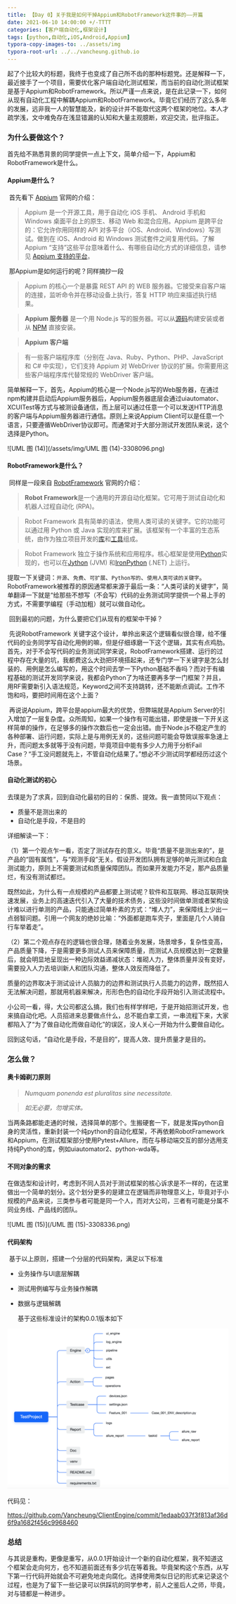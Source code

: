 ```yaml
---
title: 【Day 0】关于我是如何干掉Appium和RobotFramework这件事的——开篇
date: 2021-06-10 14:00:00 +/-TTTT
categories: [客户端自动化,框架设计]
tags: [python,自动化,iOS,Android,Appium]
typora-copy-images-to: ../assets/img
typora-root-url: ../../vancheung.github.io
---
```




​	起了个比较大的标题，我终于也变成了自己所不齿的那种标题党。还是解释一下，最近接手了一个项目，需要优化客户端自动化测试框架，而当前的自动化测试框架是基于Appium和RobotFramework。所以严谨一点来说，是在此记录一下，如何从现有自动化工程中解耦Appium和RobotFramework。毕竟它们经历了这么多年的发展，远非我一人的智慧能及，新的设计并不能取代这两个框架的地位。
​	本人才疏学浅，文中难免存在浅显错漏的认知和大量主观臆断，欢迎交流，批评指正。

### **为什么要做这个？**

​	首先给不熟悉背景的同学提供一点上下文，简单介绍一下，Appium和RobotFramework是什么。

#### Appium是什么？

​	首先看下 [Appium](https://appium.io/docs/cn/about-appium/intro/) 官网的介绍：

>   Appium 是一个开源工具，用于自动化 iOS 手机、 Android 手机和 Windows 桌面平台上的原生、移动 Web 和混合应用。Appium 是跨平台的：它允许你用同样的 API 对多平台（iOS、Android、Windows）写测试。做到在 iOS、Android 和 Windows 测试套件之间复用代码。了解 Appium “支持”这些平台意味着什么、有哪些自动化方式的详细信息，请参见 [Appium 支持的平台](https://appium.io/docs/cn/about-appium/platform-support/index.html)。

​	那Appium是如何运行的呢？同样摘抄一段

>   Appium 的核心一个是暴露 REST API 的 WEB 服务器。它接受来自客户端的连接，监听命令并在移动设备上执行，答复 HTTP 响应来描述执行结果。

>   **Appium 服务器** 是一个用 Node.js 写的服务器。可以从[源码](https://github.com/appium/appium/blob/master/docs/cn/contributing-to-appium/appium-from-source.md)构建安装或者从 [NPM](https://www.npmjs.com/package/appium) 直接安装。

>   **Appium 客户端**

>   有一些客户端程序库（分别在 Java、Ruby、Python、PHP、JavaScript 和 C# 中实现），它们支持 Appium 对 WebDriver 协议的扩展。你需要用这些客户端程序库代替常规的 WebDriver 客户端。

​	简单解释一下，首先，Appium的核心是一个Node.js写的Web服务器，在通过npm构建并启动后Appium服务器后，Appium服务器底层会通过uiautomator、XCUITest等方式与被测设备通信，而上层可以通过任意一个可以发送HTTP消息的客户端与Appium服务器进行通信。原则上来说Appium Client可以是任意一个语言，只要遵循WebDriver协议即可。而通常对于大部分测试开发团队来说，这个选择是Python。

![UML 图 (14)](/assets/img/UML 图 (14)-3308096.png)

#### RobotFramework是什么？

​	同样是一段来自 [RobotFramework](https://robotframework.org/) 官网的介绍：

>   **Robot Framework**是一个通用的开源自动化框架。它可用于测试自动化和机器人过程自动化 (RPA)。

>   Robot Framework 具有简单的语法，使用人类可读的关键字。它的功能可以通过用 Python 或 Java 实现的库来扩展。该框架有一个丰富的生态系统，由作为独立项目开发的[库](https://robotframework.org/#libraries)和[工具](https://robotframework.org/#tools)组成。

>   Robot Framework 独立于操作系统和应用程序。核心框架是使用[Python](http://python.org/)实现的，也可以在[Jython](http://jython.org/) (JVM) 和[IronPython](http://ironpython.net/) (.NET) 上运行。

​	提取一下关键词：`开源`、`免费`、`可扩展`、`Python写的`、`使用人类可读的关键字`。RobotFramework被推荐的原因通常都来源于最后一条：“人类可读的关键字”，简单翻译一下就是“给那些不想写（不会写）代码的业务测试同学提供一个易上手的方式，不需要学编程（手动加粗）就可以做自动化。

​	回到最初的问题，为什么要把它们从现有的框架中干掉？

​	先说RobotFramework 关键字这个设计，单拎出来这个逻辑看似很合理，给不懂代码的业务同学写自动化用例的嘛，但是仔细琢磨一下这个逻辑，其实有点鸡肋。首先，对于不会写代码的业务测试同学来说，RobotFramework搭建、运行的过程中存在大量的坑，我都费这么大劲把环境搭起来，还专门学一下关键字是怎么封装的、用例是怎么编写的，用这个时间去学一下Python基础不香吗？而对于有编程基础的测试开发同学来说，我都会Python了为啥还要再多学一门框架？并且，用RF需要新引入语法规范，Keyword之间不支持跳转，还不能断点调试。工作不饱和吗，要把时间用在这个上面？

​	再说说Appium，跨平台是appium最大的优势，但弊端就是Appium Server的引入增加了一层复杂度。众所周知，如果一个操作有可能出错，即使是拨一下开关这样简单的操作，在足够多的操作次数后也一定会出错。由于Node.js不稳定产生的各种部署、运行问题，实际上是与用例无关的，这些问题可能会导致误报率急速上升，而问题太多就等于没有问题，毕竟项目中能有多少人力用于分析Fail Case？“手工没问题就先上，不管自动化结果了。”想必不少测试同学都经历过这个场景。

#### 自动化测试的初心

​	去璞是为了求真，回到自动化最初的目的：保质、提效。我一直赞同以下观点：

-   质量不是测出来的
-   自动化是手段，不是目的

详细解读一下：

（1）第一个观点乍一看，否定了测试存在的意义。毕竟“质量不是测出来的”，是产品的“固有属性”，与“观测手段”无关。假设开发团队拥有足够的单元测试和白盒测试能力，原则上不需要测试和质量保障团队。而如果开发能力不足，那产品质量烂，有没有测试都烂。

​	既然如此，为什么有一点规模的产品都要上测试呢？软件和互联网、移动互联网快速发展，业务上的高速迭代引入了大量的技术债务，这些没时间做单测或者架构设计难以进行单测的产品，只能通过简单朴素的方式：“堆人力”，来保障线上少出一点弱智问题。引用一个网友的绝妙比喻：“外面都是跑车壳子，里面是几个人骑自行车举着走”。

（2）第二个观点存在的逻辑也很合理，随着业务发展，场景增多，复杂性变高，产品质量下降，于是需要更多测试人员来保障质量，而测试人员规模达到一定数量后，就会明显地呈现出一种边际效益递减状态：堆砌人力，整体质量并没有变好，需要投入人力去培训新人和团队沟通，整体人效反而降低了。

​	质量的边界取决于测试设计人员脑力的边界和测试执行人员能力的边界，既然招人无法解决问题，那就用机器来解决，形形色色的自动化手段开始引入测试流程中。

​	小公司一看，得，大公司都这么搞，我们也有样学样吧，于是开始招测试开发，也来搞自动化吧。人员招进来总要做点什么，总不能白拿工资，一串流程下来，大家都陷入了“为了做自动化而做自动化”的误区，没人关心一开始为什么要做自动化。

​	回到这句话，“自动化是手段，不是目的”，提高人效、提升质量才是目的。

### 怎么做？

#### 奥卡姆剃刀原则

>   *Numquam ponenda est pluralitas sine necessitate.*

>   *如无必要，勿增实体。*

​	当两条路都能走通的时候，选择简单的那个。生搬硬套一下，就是发挥python自身的灵活性，重新封装一个纯python的自动化框架，不再依赖RobotFramework和Appium，在测试框架部分使用Pytest+Allure，而在与移动端交互的部分选用支持纯Python的库，例如uiautomator2、python-wda等。

#### 不同对象的需求

​	在做选型和设计时，考虑到不同人员对于测试框架的核心诉求是不一样的，在这里做出一个简单的划分。这个划分更多的是建立在逻辑而非物理意义上，毕竟对于小规模的产品来说，三类参与者可能是同一个人，而对大公司，三者有可能是分属不同业务线、产品线的团队。

![UML 图 (15)](/UML 图 (15)-3308336.png)

#### 代码架构

​	基于以上原则，搭建一个分层的代码架构，满足以下标准

-   业务操作与UI底层解耦

-   测试用例编写与业务操作解耦

-   数据与逻辑解耦

    基于这些标准设计的架构0.0.1版本如下

![image-20210610150019463](/assets/img/image-20210610150019463.png)

代码见：

https://github.com/Vancheung/ClientEngine/commit/1edaab037f3f813af36d6f9a1682f456c9968460

### 总结

​	与其说是重构，更像是重写，从0.0.1开始设计一个新的自动化框架，我不知道这个框架会走向何方，也不知道前面还有多少坑在等着我。毕竟架构这个东西，从写下第一行代码开始就会不可避免地走向腐化。选择使用类似日记的形式来记录这个过程，也是为了留下一些记录可以供踩坑的同学参考，前人之鉴后人之师，毕竟，对与错都是一种进步。
